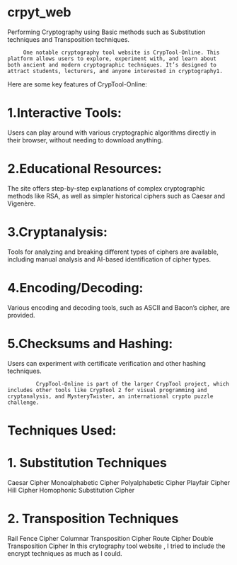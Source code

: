 # crpyt_web
Performing Cryptography using Basic methods such as Substitution techniques and Transposition techniques. 

         One notable cryptography tool website is CrypTool-Online. This platform allows users to explore, experiment with, and learn about both ancient and modern cryptographic techniques. It’s designed to attract students, lecturers, and anyone interested in cryptography1.

Here are some key features of CrypTool-Online:

# 1.Interactive Tools:
Users can play around with various cryptographic algorithms directly in their browser, without needing to download anything.

# 2.Educational Resources:
The site offers step-by-step explanations of complex cryptographic methods like RSA, as well as simpler historical ciphers such as Caesar and Vigenère.

# 3.Cryptanalysis:
Tools for analyzing and breaking different types of ciphers are available, including manual analysis and AI-based identification of cipher types.

# 4.Encoding/Decoding:
Various encoding and decoding tools, such as ASCII and Bacon’s cipher, are provided.

# 5.Checksums and Hashing:
Users can experiment with certificate verification and other hashing techniques.

             CrypTool-Online is part of the larger CrypTool project, which includes other tools like CrypTool 2 for visual programming and cryptanalysis, and MysteryTwister, an international crypto puzzle challenge.

# Techniques Used:
# 1. Substitution Techniques
Caesar Cipher
Monoalphabetic Cipher
Polyalphabetic Cipher
Playfair Cipher
Hill Cipher
Homophonic Substitution Cipher
# 2. Transposition Techniques
Rail Fence Cipher
Columnar Transposition Cipher
Route Cipher
Double Transposition Cipher
                In this crytography tool website , I tried to include the encrypt techniques as much as I could.
